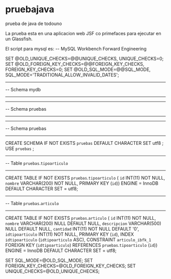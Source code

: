# pruebajava
prueba de java de todouno

La prueba esta en una aplicacion web JSF co primefaces para ejecutar en un Glassfish.

El script para mysql es:
-- MySQL Workbench Forward Engineering

SET @OLD_UNIQUE_CHECKS=@@UNIQUE_CHECKS, UNIQUE_CHECKS=0;
SET @OLD_FOREIGN_KEY_CHECKS=@@FOREIGN_KEY_CHECKS, FOREIGN_KEY_CHECKS=0;
SET @OLD_SQL_MODE=@@SQL_MODE, SQL_MODE='TRADITIONAL,ALLOW_INVALID_DATES';

-- -----------------------------------------------------
-- Schema mydb
-- -----------------------------------------------------
-- -----------------------------------------------------
-- Schema pruebas
-- -----------------------------------------------------

-- -----------------------------------------------------
-- Schema pruebas
-- -----------------------------------------------------
CREATE SCHEMA IF NOT EXISTS `pruebas` DEFAULT CHARACTER SET utf8 ;
USE `pruebas` ;

-- -----------------------------------------------------
-- Table `pruebas`.`tipoarticulo`
-- -----------------------------------------------------
CREATE TABLE IF NOT EXISTS `pruebas`.`tipoarticulo` (
  `id` INT(11) NOT NULL,
  `nombre` VARCHAR(200) NOT NULL,
  PRIMARY KEY (`id`))
ENGINE = InnoDB
DEFAULT CHARACTER SET = utf8;


-- -----------------------------------------------------
-- Table `pruebas`.`articulo`
-- -----------------------------------------------------
CREATE TABLE IF NOT EXISTS `pruebas`.`articulo` (
  `id` INT(11) NOT NULL,
  `nombre` VARCHAR(200) NULL DEFAULT NULL,
  `descripcion` VARCHAR(500) NULL DEFAULT NULL,
  `cantidad` INT(11) NOT NULL DEFAULT '0',
  `idtipoarticulo` INT(11) NOT NULL,
  PRIMARY KEY (`id`),
  INDEX `idtipoarticulo` (`idtipoarticulo` ASC),
  CONSTRAINT `articulo_ibfk_1`
    FOREIGN KEY (`idtipoarticulo`)
    REFERENCES `pruebas`.`tipoarticulo` (`id`))
ENGINE = InnoDB
DEFAULT CHARACTER SET = utf8;




SET SQL_MODE=@OLD_SQL_MODE;
SET FOREIGN_KEY_CHECKS=@OLD_FOREIGN_KEY_CHECKS;
SET UNIQUE_CHECKS=@OLD_UNIQUE_CHECKS;
